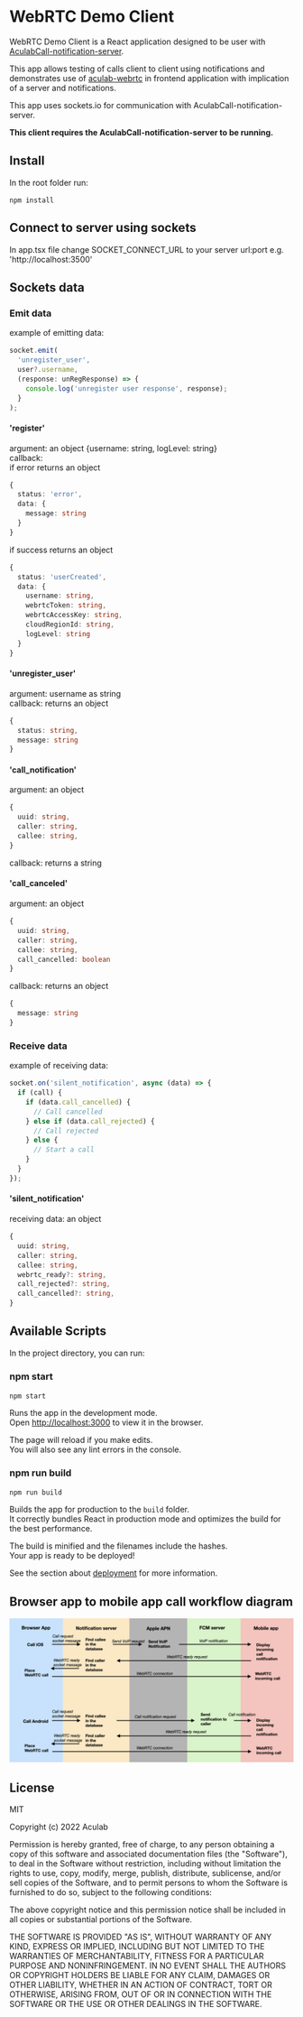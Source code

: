 # WebRTC Demo Client

WebRTC Demo Client is a React application designed to be user with [AculabCall-notification-server](https://github.com/aculab-com/AculabCall-notification-server).

This app allows testing of calls client to client using notifications and demonstrates use of [aculab-webrtc](https://github.com/aculab-com/aculab-webrtc) in frontend application with implication of a server and notifications.

This app uses sockets.io for communication with AculabCall-notification-server.

**This client requires the AculabCall-notification-server to be running.**

## Install

In the root folder run:

```terminal
npm install
```

## Connect to server using sockets

In app.tsx file change SOCKET_CONNECT_URL to your server url:port e.g. 'http://localhost:3500'

## Sockets data

### Emit data

example of emitting data:

```ts
socket.emit(
  'unregister_user',
  user?.username,
  (response: unRegResponse) => {
    console.log('unregister user response', response);
  }
);
```

#### 'register'

argument: an object {username: string, logLevel: string}  
callback:  
if error returns an object

```ts
{
  status: 'error',
  data: {
    message: string
  }
}
```

if success returns an object

```ts
{
  status: 'userCreated',
  data: {
    username: string,
    webrtcToken: string,
    webrtcAccessKey: string,
    cloudRegionId: string,
    logLevel: string
  }
}
```

#### 'unregister_user'

argument: username as string  
callback: returns an object

```ts
{
  status: string,
  message: string
}
```

#### 'call_notification'

argument: an object

```ts
{
  uuid: string,
  caller: string,
  callee: string,
}
```

callback: returns a string

#### 'call_canceled'

argument: an object

```ts
{
  uuid: string,
  caller: string,
  callee: string,
  call_cancelled: boolean
}
```

callback: returns an object

```ts
{
  message: string
}
```

### Receive data

example of receiving data:

```ts
socket.on('silent_notification', async (data) => {
  if (call) {
    if (data.call_cancelled) {
      // Call cancelled
    } else if (data.call_rejected) {
      // Call rejected
    } else {
      // Start a call
    }
  }
});
```

#### 'silent_notification'

receiving data: an object

```ts
{
  uuid: string,
  caller: string,
  callee: string,
  webrtc_ready?: string,
  call_rejected?: string,
  call_cancelled?: string,
}
```

## Available Scripts

In the project directory, you can run:

### npm start

```terminal
npm start
```

Runs the app in the development mode.\
Open [http://localhost:3000](http://localhost:3000) to view it in the browser.

The page will reload if you make edits.\
You will also see any lint errors in the console.

### npm run build

```terminal
npm run build
```

Builds the app for production to the `build` folder.\
It correctly bundles React in production mode and optimizes the build for the best performance.

The build is minified and the filenames include the hashes.\
Your app is ready to be deployed!

See the section about [deployment](https://facebook.github.io/create-react-app/docs/deployment) for more information.

## Browser app to mobile app call workflow diagram

![Call browser app to mobile app workflow diagram](/documentation/media/browser_to_mobile_notification_call_workflow.png)

## License

MIT

Copyright (c) 2022 Aculab

Permission is hereby granted, free of charge, to any person obtaining a copy
of this software and associated documentation files (the "Software"), to deal
in the Software without restriction, including without limitation the rights
to use, copy, modify, merge, publish, distribute, sublicense, and/or sell
copies of the Software, and to permit persons to whom the Software is
furnished to do so, subject to the following conditions:

The above copyright notice and this permission notice shall be included in all
copies or substantial portions of the Software.

THE SOFTWARE IS PROVIDED "AS IS", WITHOUT WARRANTY OF ANY KIND, EXPRESS OR
IMPLIED, INCLUDING BUT NOT LIMITED TO THE WARRANTIES OF MERCHANTABILITY,
FITNESS FOR A PARTICULAR PURPOSE AND NONINFRINGEMENT. IN NO EVENT SHALL THE
AUTHORS OR COPYRIGHT HOLDERS BE LIABLE FOR ANY CLAIM, DAMAGES OR OTHER
LIABILITY, WHETHER IN AN ACTION OF CONTRACT, TORT OR OTHERWISE, ARISING FROM,
OUT OF OR IN CONNECTION WITH THE SOFTWARE OR THE USE OR OTHER DEALINGS IN THE
SOFTWARE.
